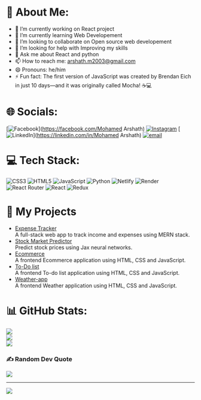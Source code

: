# 💫 About Me:
- 🔭 I’m currently working on React project
- 🌱 I’m currently learning Web Developement
- 👯 I’m looking to collaborate on Open source web developement
- 🤔 I’m looking for help with Improving my skills
- 💬 Ask me about React and python
- 📫 How to reach me: arshath.m2003@gmail.com
- 😄 Pronouns: he/him
- ⚡ Fun fact: The first version of JavaScript was created by Brendan Eich in just 10 days—and it was originally called Mocha! ☕💻


# 🌐 Socials:
[![Facebook](https://img.shields.io/badge/Facebook-%231877F2.svg?logo=Facebook&logoColor=white)](https://facebook.com/Mohamed Arshath) [![Instagram](https://img.shields.io/badge/Instagram-%23E4405F.svg?logo=Instagram&logoColor=white)](https://instagram.com/arshax._10) [![LinkedIn](https://img.shields.io/badge/LinkedIn-%230077B5.svg?logo=linkedin&logoColor=white)](https://linkedin.com/in/Mohamed Arshath) [![email](https://img.shields.io/badge/Email-D14836?logo=gmail&logoColor=white)](mailto:arshath.m2003@gmail.com) 

# 💻 Tech Stack:
![CSS3](https://img.shields.io/badge/css3-%231572B6.svg?style=for-the-badge&logo=css3&logoColor=white) ![HTML5](https://img.shields.io/badge/html5-%23E34F26.svg?style=for-the-badge&logo=html5&logoColor=white) ![JavaScript](https://img.shields.io/badge/javascript-%23323330.svg?style=for-the-badge&logo=javascript&logoColor=%23F7DF1E) ![Python](https://img.shields.io/badge/python-3670A0?style=for-the-badge&logo=python&logoColor=ffdd54) ![Netlify](https://img.shields.io/badge/netlify-%23000000.svg?style=for-the-badge&logo=netlify&logoColor=#00C7B7) ![Render](https://img.shields.io/badge/Render-%46E3B7.svg?style=for-the-badge&logo=render&logoColor=white) ![React Router](https://img.shields.io/badge/React_Router-CA4245?style=for-the-badge&logo=react-router&logoColor=white) ![React](https://img.shields.io/badge/react-%2320232a.svg?style=for-the-badge&logo=react&logoColor=%2361DAFB) ![Redux](https://img.shields.io/badge/redux-%23593d88.svg?style=for-the-badge&logo=redux&logoColor=white)

# 📂 My Projects
- [Expense Tracker](https://github.com/MohamedArshath10/Fintrackr-Expense_tracking.git)  
  A full-stack web app to track income and expenses using MERN stack.
- [Stock Market Predictor](https://github.com/MohamedArshath10/Stock-Prediction.git)  
  Predict stock prices using Jax neural networks.
- [Ecommerce ](https://github.com/MohamedArshath10/Shoe-Garden-e-Commerce.git)  
  A frontend Ecommerce application using HTML, CSS and JavaScript.
- [To-Do list](https://github.com/MohamedArshath10/To-Do-list-.git)  
  A frontend To-do list application using HTML, CSS and JavaScript.
- [Weather-app](https://github.com/MohamedArshath10/Weather-app.git)  
  A frontend Weather application using HTML, CSS and JavaScript.

# 📊 GitHub Stats:
![](https://github-readme-stats.vercel.app/api?username=MohamedArshath10&theme=dark&hide_border=false&include_all_commits=true&count_private=true)<br/>
![](https://nirzak-streak-stats.vercel.app/?user=MohamedArshath10&theme=dark&hide_border=false)<br/>
![](https://github-readme-stats.vercel.app/api/top-langs/?username=MohamedArshath10&theme=dark&hide_border=false&include_all_commits=true&count_private=true&layout=compact)

### ✍️ Random Dev Quote
![](https://quotes-github-readme.vercel.app/api?type=horizontal&theme=radical)

---
[![](https://visitcount.itsvg.in/api?id=MohamedArshath10&icon=0&color=0)](https://visitcount.itsvg.in)

<!-- Proudly created with GPRM ( https://gprm.itsvg.in ) -->

